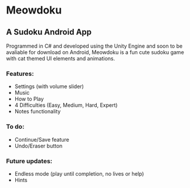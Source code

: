 # Meowdoku
## A Sudoku Android App
Programmed in C# and developed using the Unity Engine and soon to be avaliable for download on Android, Meowdoku is a fun cute sudoku game with cat themed UI elements and animations. 

### Features:
- Settings (with volume slider)
- Music
- How to Play
- 4 Difficulties (Easy, Medium, Hard, Expert)
- Notes functionality

### To do:
- Continue/Save feature
- Undo/Eraser button

### Future updates:
- Endless mode (play until completion, no lives or help)
- Hints